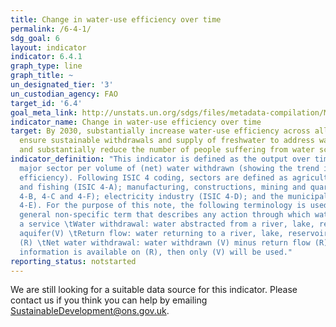 ```yaml
---
title: Change in water-use efficiency over time
permalink: /6-4-1/
sdg_goal: 6
layout: indicator
indicator: 6.4.1
graph_type: line
graph_title: ~
un_designated_tier: '3'
un_custodian_agency: FAO
target_id: '6.4'
goal_meta_link: http://unstats.un.org/sdgs/files/metadata-compilation/Metadata-Goal-6.pdf
indicator_name: Change in water-use efficiency over time
target: By 2030, substantially increase water-use efficiency across all sectors and
  ensure sustainable withdrawals and supply of freshwater to address water scarcity
  and substantially reduce the number of people suffering from water scarcity.
indicator_definition: "This indicator is defined as the output over time of a given
  major sector per volume of (net) water withdrawn (showing the trend in water use
  efficiency). Following ISIC 4 coding, sectors are defined as agriculture, forestry
  and fishing (ISIC 4-A); manufacturing, constructions, mining and quarrying (ISIC
  4-B, 4-C and 4-F); electricity industry (ISIC 4-D); and the municipal sector (ISIC
  4-E). For the purpose of this note, the following terminology is used: \tWater use:
  general non-specific term that describes any action through which water provides
  a service \tWater withdrawal: water abstracted from a river, lake, reservoir or
  aquifer(V) \tReturn flow: water returning to a river, lake, reservoir or aquifer
  (R) \tNet water withdrawal: water withdrawn (V) minus return flow (R) Note: If no
  information is available on (R), then only (V) will be used."
reporting_status: notstarted
---
```


We are still looking for a suitable data source for this indicator. Please contact us if you think you can help by emailing <a href="mailto:SustainableDevelopment@ons.gov.uk">SustainableDevelopment@ons.gov.uk</a>.



